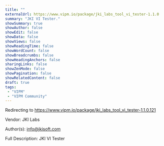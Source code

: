 ```yaml
---
title: ""
externalUrl: https://www.vipm.io/package/jki_labs_tool_vi_tester-1.1.0.121
summary: "JKI VI Tester."
showSummary: true
showAuthor: false
showEdit: false
showData: false
showViews: false
showReadingTime: false
showWordCount: false
showBreadcrumbs: false
showHeadingAnchors: false
sharingLinks: false
showZenMode: false
showPagination: false
showRelatedContent: false
draft: true
tags:
 - "VIPM"
 - "VIPM Community"
---
```


Redirecting to https://www.vipm.io/package/jki_labs_tool_vi_tester-1.1.0.121

Vendor: JKI Labs

Author(s): info@jkisoft.com
 
Full Description:
JKI VI Tester
